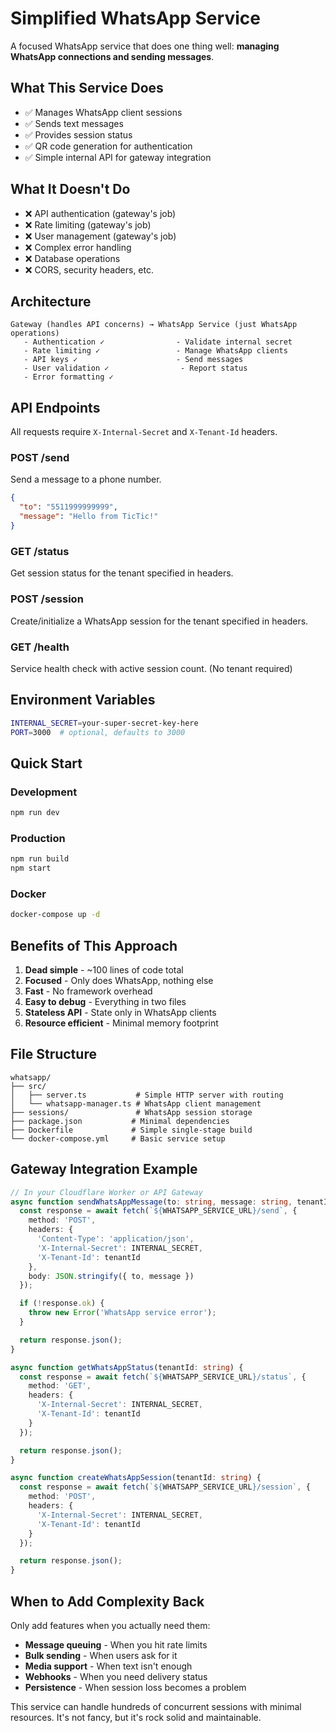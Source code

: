 # Simplified WhatsApp Service

A focused WhatsApp service that does one thing well: **managing WhatsApp connections and sending messages**.

## What This Service Does

- ✅ Manages WhatsApp client sessions
- ✅ Sends text messages  
- ✅ Provides session status
- ✅ QR code generation for authentication
- ✅ Simple internal API for gateway integration

## What It Doesn't Do

- ❌ API authentication (gateway's job)
- ❌ Rate limiting (gateway's job)  
- ❌ User management (gateway's job)
- ❌ Complex error handling
- ❌ Database operations
- ❌ CORS, security headers, etc.

## Architecture

```
Gateway (handles API concerns) → WhatsApp Service (just WhatsApp operations)
   - Authentication ✓                - Validate internal secret
   - Rate limiting ✓                 - Manage WhatsApp clients  
   - API keys ✓                      - Send messages
   - User validation ✓                - Report status
   - Error formatting ✓
```

## API Endpoints

All requests require `X-Internal-Secret` and `X-Tenant-Id` headers.

### POST /send
Send a message to a phone number.
```json
{
  "to": "5511999999999",
  "message": "Hello from TicTic!"
}
```

### GET /status
Get session status for the tenant specified in headers.

### POST /session
Create/initialize a WhatsApp session for the tenant specified in headers.

### GET /health
Service health check with active session count. (No tenant required)

## Environment Variables

```bash
INTERNAL_SECRET=your-super-secret-key-here
PORT=3000  # optional, defaults to 3000
```

## Quick Start

### Development
```bash
npm run dev
```

### Production
```bash
npm run build
npm start
```

### Docker
```bash
docker-compose up -d
```

## Benefits of This Approach

1. **Dead simple** - ~100 lines of code total
2. **Focused** - Only does WhatsApp, nothing else
3. **Fast** - No framework overhead
4. **Easy to debug** - Everything in two files
5. **Stateless API** - State only in WhatsApp clients
6. **Resource efficient** - Minimal memory footprint

## File Structure

```
whatsapp/
├── src/
│   ├── server.ts           # Simple HTTP server with routing
│   └── whatsapp-manager.ts # WhatsApp client management
├── sessions/               # WhatsApp session storage
├── package.json           # Minimal dependencies
├── Dockerfile             # Simple single-stage build
└── docker-compose.yml     # Basic service setup
```

## Gateway Integration Example

```typescript
// In your Cloudflare Worker or API Gateway
async function sendWhatsAppMessage(to: string, message: string, tenantId: string) {
  const response = await fetch(`${WHATSAPP_SERVICE_URL}/send`, {
    method: 'POST',
    headers: {
      'Content-Type': 'application/json',
      'X-Internal-Secret': INTERNAL_SECRET,
      'X-Tenant-Id': tenantId
    },
    body: JSON.stringify({ to, message })
  });

  if (!response.ok) {
    throw new Error('WhatsApp service error');
  }

  return response.json();
}

async function getWhatsAppStatus(tenantId: string) {
  const response = await fetch(`${WHATSAPP_SERVICE_URL}/status`, {
    method: 'GET',
    headers: {
      'X-Internal-Secret': INTERNAL_SECRET,
      'X-Tenant-Id': tenantId
    }
  });

  return response.json();
}

async function createWhatsAppSession(tenantId: string) {
  const response = await fetch(`${WHATSAPP_SERVICE_URL}/session`, {
    method: 'POST',
    headers: {
      'X-Internal-Secret': INTERNAL_SECRET,
      'X-Tenant-Id': tenantId
    }
  });

  return response.json();
}
```

## When to Add Complexity Back

Only add features when you actually need them:
- **Message queuing** - When you hit rate limits
- **Bulk sending** - When users ask for it  
- **Media support** - When text isn't enough
- **Webhooks** - When you need delivery status
- **Persistence** - When session loss becomes a problem

This service can handle hundreds of concurrent sessions with minimal resources. It's not fancy, but it's rock solid and maintainable.
